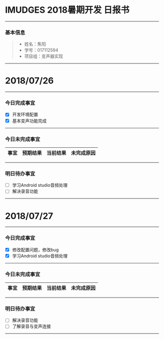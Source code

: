# IMUDGES 2018暑期开发 日报书
-------


### 基本信息
> * 姓名：焦阳
> * 学号：017112594
> * 项目组：变声器实现

-------


# 2018/07/26

-------

### 今日完成事宜
- [x]  开发环境配置 
- [x]  基本变声功能完成

-----
### 今日未完成事宜


| 事宜     |预期结果| 当前结果  | 未完成原因   | 
| --------   | -----:  | -----:  | :----:  |

------
### 明日待办事宜
- [ ] 学习Android studio音频处理
- [ ] 解决录音功能
-------


# 2018/07/27

-------

### 今日完成事宜
- [x]  修改配置问题，修改bug
- [x]  学习Android studio音频处理
-----
### 今日未完成事宜


| 事宜     |预期结果| 当前结果  | 未完成原因   | 
| --------   | -----:  | -----:  | :----:  |

------
### 明日待办事宜
- [ ] 解决录音功能
- [ ] 了解录音与变声连接
-------

